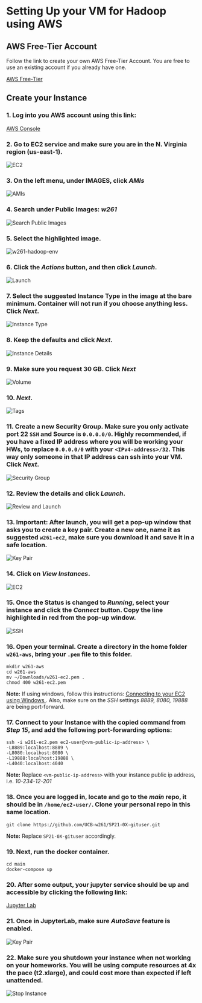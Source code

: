 # Setting Up your VM for Hadoop using AWS

## AWS Free-Tier Account

Follow the link to create your own AWS Free-Tier Account. You are free to use an existing account if you already have one.

[AWS Free-Tier](https://aws.amazon.com/free/?all-free-tier.sort-by=item.additionalFields.SortRank&all-free-tier.sort-order=asc)

## Create your Instance

### 1. Log into you AWS account using this link:

[AWS Console](https://signin.aws.amazon.com/signin?redirect_uri=https%3A%2F%2Fconsole.aws.amazon.com%2Fconsole%2Fhome%3Fstate%3DhashArgs%2523%26isauthcode%3Dtrue&client_id=arn%3Aaws%3Aiam%3A%3A015428540659%3Auser%2Fhomepage&forceMobileApp=0&code_challenge=iPW1qTfgSh0ngwqgY3ljo6sBAWwR2_lyXzDJXjPTAY4&code_challenge_method=SHA-256)


### 2. Go to EC2 service and make sure you are in the N. Virginia region (us-east-1).

![EC2](https://github.com/UCB-w261/w261-environment/blob/master/setup-aws-hadoop-env/step_01.png)


### 3. On the left menu, under IMAGES, click *AMIs*

![AMIs](https://github.com/UCB-w261/w261-environment/blob/master/setup-aws-hadoop-env/step_02.png)


### 4. Search under Public Images: *w261*

![Search Public Images](https://github.com/UCB-w261/w261-environment/blob/master/setup-aws-hadoop-env/step_03.png)  


### 5. Select the highlighted image.

![w261-hadoop-env](https://github.com/UCB-w261/w261-environment/blob/master/setup-aws-hadoop-env/step_04_update.png)


### 6. Click the *Actions* button, and then click *Launch*.

![Launch](https://github.com/UCB-w261/w261-environment/blob/master/setup-aws-hadoop-env/step_05.png)


### 7. Select the suggested Instance Type in the image at the bare minimum. Container will not run if you choose anything less. Click *Next*.

![Instance Type](https://github.com/UCB-w261/w261-environment/blob/master/setup-aws-hadoop-env/step_06.png)


### 8. Keep the defaults and click *Next*.

![Instance Details](https://github.com/UCB-w261/w261-environment/blob/master/setup-aws-hadoop-env/step_07.png)


### 9. Make sure you request 30 GB. Click *Next*

![Volume](https://github.com/UCB-w261/w261-environment/blob/master/setup-aws-hadoop-env/step_08.png)


### 10. *Next*.

![Tags](https://github.com/UCB-w261/w261-environment/blob/master/setup-aws-hadoop-env/step_09.png)


### 11. Create a new Security Group. Make sure you only activate port 22 `SSH` and Source is `0.0.0.0/0`. Highly recommended, if you have a fixed IP address where you will be working your HWs, to replace `0.0.0.0/0` with your `<IPv4-address>/32`. This way only someone in that IP address can ssh into your VM. Click *Next*.

![Security Group](https://github.com/UCB-w261/w261-environment/blob/master/setup-aws-hadoop-env/step_11.png)


### 12. Review the details and click *Launch*.

![Review and Launch](https://github.com/UCB-w261/w261-environment/blob/master/setup-aws-hadoop-env/step_12.png)


### 13. **Important:** After launch, you will get a pop-up window that asks you to create a key pair. Create a new one, name it as suggested `w261-ec2`, make sure you download it and save it in a safe location.

![Key Pair](https://github.com/UCB-w261/w261-environment/blob/master/setup-aws-hadoop-env/step_13.png)


### 14. Click on *View Instances*.

![EC2](https://github.com/UCB-w261/w261-environment/blob/master/setup-aws-hadoop-env/step_14.png)


### 15. Once the Status is changed to *Running*, select your instance and click the *Connect* button. Copy the line highlighted in red from the pop-up window.

![SSH](https://github.com/UCB-w261/w261-environment/blob/master/setup-aws-hadoop-env/step_15.png)


### 16. Open your terminal. Create a directory in the home folder `w261-aws`, bring your `.pem` file to this folder.

```
mkdir w261-aws
cd w261-aws
mv ~/Downloads/w261-ec2.pem .
chmod 400 w261-ec2.pem
```

**Note:** If using windows, follow this instructions: [Connecting to your EC2 using Windows ](https://docs.aws.amazon.com/AWSEC2/latest/UserGuide/putty.html). Also, make sure on the *SSH* settings *8889, 8080, 19888* are being port-forward.


### 17. Connect to your Instance with the copied command from *Step 15*, and add the following port-forwarding options:

```
ssh -i w261-ec2.pem ec2-user@<vm-public-ip-address> \
-L8889:localhost:8889 \
-L8080:localhost:8080 \
-L19888:localhost:19888 \
-L4040:localhost:4040
```
**Note:** Replace `<vm-public-ip-address>` with your instance public ip address, i.e. *10-234-12-201*


### 18. Once you are logged in, locate and go to the *main* repo, it should be in `/home/ec2-user/`. Clone your personal repo in this same location.

```
git clone https://github.com/UCB-w261/SP21-0X-gituser.git
```
**Note:** Replace `SP21-0X-gituser` accordingly.


### 19. Next, run the docker container.

```
cd main
docker-compose up
```


### 20. After some output, your jupyter service should be up and accessible by clicking the following link:

[Jupyter Lab](http://localhost:8889 "Click here to open Jupyter Lab")


### 21. Once in JupyterLab, make sure *AutoSave* feature is enabled.

![Key Pair](https://github.com/UCB-w261/w261-environment/blob/master/setup-aws-hadoop-env/jupyter_lab_autosave.png)


### 22. Make sure you shutdown your instance when not working on your homeworks. You will be using compute resources at 4x the pace (t2.xlarge), and could cost more than expected if left unattended.

![Stop Instance](https://github.com/UCB-w261/w261-environment/blob/master/setup-aws-hadoop-env/step_16.png)
